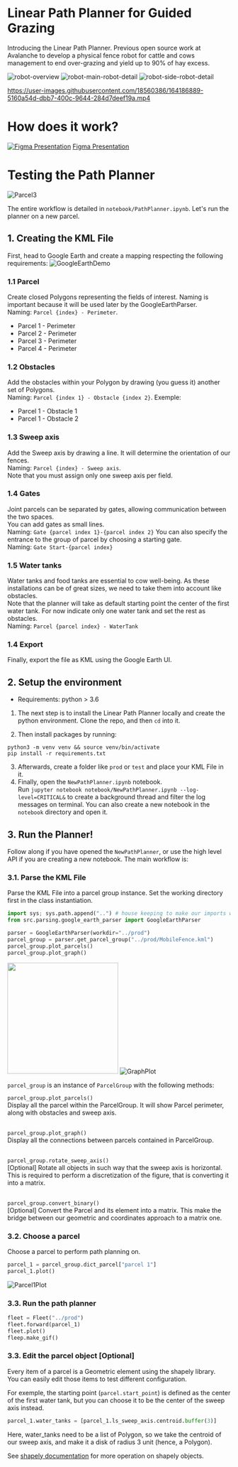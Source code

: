 # Linear Path Planner for Guided Grazing

Introducing the Linear Path Planner. Previous open source work at Avalanche to develop a physical fence robot for cattle and cows management to end over-grazing and yield up to 90% of hay excess.

![robot-overview](img/robot_1.png)
![robot-main-robot-detail](img/robot_2.png)
![robot-side-robot-detail](img/robot_3.png)

https://user-images.githubusercontent.com/18560386/164186889-5160a54d-dbb7-400c-9644-284d7deef19a.mp4

# How does it work?

[![Figma Presentation](img/figma_presentation.png)](https://www.figma.com/proto/dmTIbV9pCkTJNlniaIH6AF/path_planner_v0?node-id=1%3A2)
[Figma Presentation](https://www.figma.com/proto/dmTIbV9pCkTJNlniaIH6AF/path_planner_v0?node-id=1%3A2)

# Testing the Path Planner

![Parcel3](img/parcel_3.gif)

The entire workflow is detailed in `notebook/PathPlanner.ipynb`.
Let's run the planner on a new parcel.

## 1. Creating the KML File

First, head to Google Earth and create a mapping respecting the following requirements:
![GoogleEarthDemo](img/google-earth-demo.png)

### 1.1 Parcel
Create closed Polygons representing the fields of interest. 
Naming is important because it will be used later by the GoogleEarthParser. <br>
Naming: `Parcel {index} - Perimeter`.
- Parcel 1 - Perimeter
- Parcel 2 - Perimeter
- Parcel 3 - Perimeter
- Parcel 4 - Perimeter

### 1.2 Obstacles
Add the obstacles within your Polygon by drawing (you guess it) another set of Polygons. <br>
Naming: `Parcel {index 1} - Obstacle {index 2}`. Exemple:
- Parcel 1 - Obstacle 1
- Parcel 1 - Obstacle 2

### 1.3 Sweep axis
Add the Sweep axis by drawing a line. It will determine the orientation of our fences. <br>
Naming: `Parcel {index} - Sweep axis`. <br>
Note that you must assign only one sweep axis per field.

### 1.4 Gates
Joint parcels can be separated by gates, allowing communication between the two spaces. <br>
You can add gates as small lines. <br>
Naming: `Gate {parcel index 1}-{parcel index 2}`
You can also specify the entrance to the group of parcel by choosing a starting gate. <br>
Naming: `Gate Start-{parcel index}`

### 1.5 Water tanks
Water tanks and food tanks are essential to cow well-being. As these installations can be of great sizes, we need to take them into account like obstacles. <br>
Note that the planner will take as default starting point the center of the first water tank. For now indicate only one water tank and set the rest as obstacles. <br>
Naming: `Parcel {parcel index} - WaterTank`

### 1.4 Export
Finally, export the file as KML using the Google Earth UI.

## 2. Setup the environment

- Requirements: python > 3.6

1. The next step is to install the Linear Path Planner locally and create the python environment.
Clone the repo, and then `cd` into it.

2. Then install packages by running:
```
python3 -m venv venv && source venv/bin/activate
pip install -r requirements.txt
```

3. Afterwards, create a folder like `prod` or `test` and place your KML File in it.
4. Finally, open the `NewPathPlanner.ipynb` notebook. <br>
  Run `jupyter notebook notebook/NewPathPlanner.ipynb --log-level=CRITICAL&` to create a background thread and filter the log messages on terminal.
  You can also create a new notebook in the `notebook` directory and open it.

## 3. Run the Planner!

Follow along if you have opened the `NewPathPlanner`, or use the high level API if you are creating a new notebook.
The main workflow is:

### 3.1. Parse the KML File

Parse the KML File into a parcel group instance. Set the working directory first in the class instantiation.

```python
import sys; sys.path.append("..") # house keeping to make our imports work
from src.parsing.google_earth_parser import GoogleEarthParser

parser = GoogleEarthParser(workdir="../prod")
parcel_group = parser.get_parcel_group("../prod/MobileFence.kml")
parcel_group.plot_parcels()
parcel_group.plot_graph()
```
[<img src="img/parcel_group_plot.png" width="250"/>](img/parcel_group_plot.png)
![GraphPlot](img/graph_plot.png)

`parcel_group` is an instance of `ParcelGroup` with the following methods:
<br>

`parcel_group.plot_parcels()` <br>
Display all the parcel within the ParcelGroup. It will show Parcel perimeter, along with obstacles and sweep axis.
<br><br>

`parcel_group.plot_graph()` <br>
Display all the connections between parcels contained in ParcelGroup.
<br><br>

`parcel_group.rotate_sweep_axis()` <br>
[Optional] Rotate all objects in such way that the sweep axis is horizontal. This is required to perform a discretization of the figure, that is converting it into a matrix. <br><br>

`parcel_group.convert_binary()` <br>
[Optional] Convert the Parcel and its element into a matrix. This make the bridge between our geometric and coordinates approach to a matrix one.


### 3.2. Choose a parcel

Choose a parcel to perform path planning on.

```python
parcel_1 = parcel_group.dict_parcel["parcel 1"]
parcel_1.plot()
```
![Parcel1Plot](img/parcel_1_plot.png)


### 3.3. Run the path planner


```python
fleet = Fleet("../prod")
fleet.forward(parcel_1)
fleet.plot()
fleep.make_gif()
```

### 3.3. Edit the parcel object [Optional]

Every item of a parcel is a Geometric element using the shapely library. <br>
You can easily edit those items to test different configuration.

For exemple, the starting point (`parcel.start_point`) is defined as the center of the first water tank, but you can choose it to be the center of the sweep axis instead.


```python
parcel_1.water_tanks = [parcel_1.ls_sweep_axis.centroid.buffer(3)]
```

Here, water_tanks need to be a list of Polygon, so we take the centroid of our sweep axis, and make it a disk of radius 3 unit (hence, a Polygon).

See [shapely documentation](https://shapely.readthedocs.io/en/stable/manual.html) for more operation on shapely objects.
